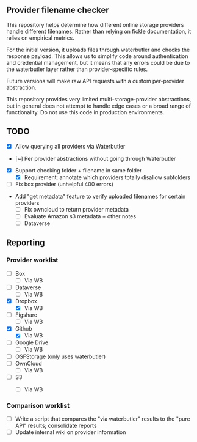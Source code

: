 ## Provider filename checker

This repository helps determine how different online storage providers handle different filenames. Rather than relying 
on fickle documentation, it relies on empirical metrics.

For the initial version, it uploads files through waterbutler and checks the response payload. This allows us to 
simplify code around authentication and credential management, but it means that any errors could be due to the 
waterbutler layer rather than provider-specific rules. 

Future versions will make raw API requests with a custom per-provider abstraction.

This repository provides very limited multi-storage-provider abstractions, but in general does not attempt to handle 
edge cases or a broad range of functionality. Do not use this code in production environments.

## TODO
- [x] Allow querying all providers via Waterbutler
- [~] Per provider abstractions without going through Waterbutler
- [x] Support checking folder + filename in same folder
  - [x] Requirement: annotate which providers totally disallow subfolders 
- [ ] Fix box provider (unhelpful 400 errors)
- Add "get metadata" feature to verify uploaded filenames for certain providers
  - [ ] Fix owncloud to return provider metadata
  - [ ] Evaluate Amazon s3 metadata + other notes
  - [ ] Dataverse

## Reporting
### Provider worklist
- [ ] Box
  - [ ] Via WB
- [ ] Dataverse
  - [ ] Via WB
- [x] Dropbox
  - [x] Via WB
- [ ] Figshare
  - [ ] Via WB
- [x] Github
  - [x] Via WB
- [ ] Google Drive
  - [ ] Via WB
- [ ] OSFStorage (only uses waterbutler)
- [ ] OwnCloud
  - [ ] Via WB
- [ ] S3
  - [ ] Via WB


### Comparison worklist
- [ ] Write a script that compares the "via waterbutler" results to the "pure API" results; consolidate reports
- [ ] Update internal wiki on provider information
